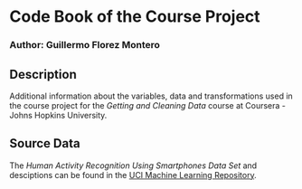 # Code Book of the Course Project
### Author: Guillermo Florez Montero <br />

## Description 
Additional information about the variables, data and transformations used in the course project for the *Getting and Cleaning Data* course at Coursera - Johns Hopkins University. <br />

## Source Data
The *Human Activity Recognition Using Smartphones Data Set* and desciptions can be found in the [UCI Machine Learning Repository](http://archive.ics.uci.edu/ml/datasets/Human+Activity+Recognition+Using+Smartphones). <br />

